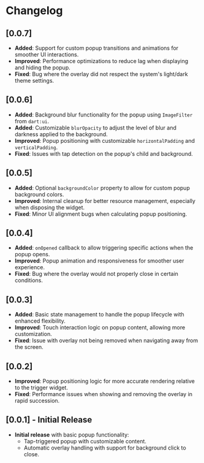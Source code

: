 # Changelog

## [0.0.7] 
- **Added**: Support for custom popup transitions and animations for smoother UI interactions.
- **Improved**: Performance optimizations to reduce lag when displaying and hiding the popup.
- **Fixed**: Bug where the overlay did not respect the system's light/dark theme settings.

## [0.0.6] 
- **Added**: Background blur functionality for the popup using `ImageFilter` from `dart:ui`.
- **Added**: Customizable `blurOpacity` to adjust the level of blur and darkness applied to the background.
- **Improved**: Popup positioning with customizable `horizontalPadding` and `verticalPadding`.
- **Fixed**: Issues with tap detection on the popup's child and background.

## [0.0.5] 
- **Added**: Optional `backgroundColor` property to allow for custom popup background colors.
- **Improved**: Internal cleanup for better resource management, especially when disposing the widget.
- **Fixed**: Minor UI alignment bugs when calculating popup positioning.

## [0.0.4] 
- **Added**: `onOpened` callback to allow triggering specific actions when the popup opens.
- **Improved**: Popup animation and responsiveness for smoother user experience.
- **Fixed**: Bug where the overlay would not properly close in certain conditions.

## [0.0.3] 
- **Added**: Basic state management to handle the popup lifecycle with enhanced flexibility.
- **Improved**: Touch interaction logic on popup content, allowing more customization.
- **Fixed**: Issue with overlay not being removed when navigating away from the screen.

## [0.0.2] 
- **Improved**: Popup positioning logic for more accurate rendering relative to the trigger widget.
- **Fixed**: Performance issues when showing and removing the overlay in rapid succession.

## [0.0.1] - Initial Release 
- **Initial release** with basic popup functionality:
  - Tap-triggered popup with customizable content.
  - Automatic overlay handling with support for background click to close.
